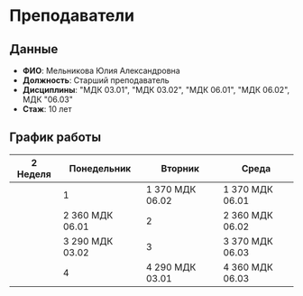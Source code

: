 # Преподаватели  

## Данные  
- **ФИО**: Мельникова Юлия Александровна  
- **Должность**: Старший преподаватель  
- **Дисциплины**: "МДК 03.01", "МДК 03.02", "МДК 06.01", "МДК 06.02", МДК "06.03" 
- **Стаж**: 10 лет  

## График работы  
|  2 Неделя  |    Понедельник  |    Вторник      |   Среда         |
|------------|-----------------|-----------------|-----------------|
|            | 1               | 1 370 МДК 06.02 | 1 370 МДК 06.01 |
|            | 2 360 МДК 06.01 | 2               | 2 360 МДК 06.02 |
|            | 3 290 МДК 03.02 | 3               | 3 370 МДК 06.03 |
|            | 4               | 4 290 МДК 03.01 | 4 360 МДК 06.03 |
